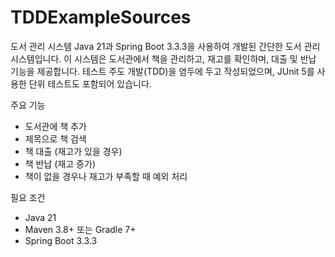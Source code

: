 # TDDExampleSources
도서 관리 시스템
Java 21과 Spring Boot 3.3.3을 사용하여 개발된 간단한 도서 관리 시스템입니다. 이 시스템은 도서관에서 책을 관리하고, 재고를 확인하며, 대출 및 반납 기능을 제공합니다. 테스트 주도 개발(TDD)을 염두에 두고 작성되었으며, JUnit 5를 사용한 단위 테스트도 포함되어 있습니다.

주요 기능
* 도서관에 책 추가
* 제목으로 책 검색
* 책 대출 (재고가 있을 경우)
* 책 반납 (재고 증가)
* 책이 없을 경우나 재고가 부족할 때 예외 처리

필요 조건
* Java 21
* Maven 3.8+ 또는 Gradle 7+
* Spring Boot 3.3.3
